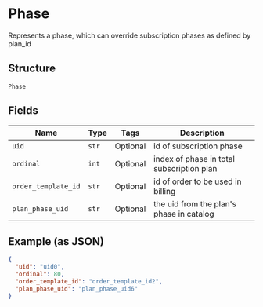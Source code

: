
# Phase

Represents a phase, which can override subscription phases as defined by plan_id

## Structure

`Phase`

## Fields

| Name | Type | Tags | Description |
|  --- | --- | --- | --- |
| `uid` | `str` | Optional | id of subscription phase |
| `ordinal` | `int` | Optional | index of phase in total subscription plan |
| `order_template_id` | `str` | Optional | id of order to be used in billing |
| `plan_phase_uid` | `str` | Optional | the uid from the plan's phase in catalog |

## Example (as JSON)

```json
{
  "uid": "uid0",
  "ordinal": 80,
  "order_template_id": "order_template_id2",
  "plan_phase_uid": "plan_phase_uid6"
}
```

